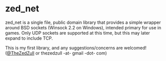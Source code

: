 # zed_net
zed_net is a single file, public domain library that provides a simple wrapper around BSD sockets (Winsock 2.2 on Windows), intended primary for use in games. Only UDP sockets are supported at this time, but this may later expand to include TCP.

This is my first library, and any suggestions/concerns are welcomed! ([@TheZedZull](https://twitter.com/TheZedZull) or thezedzull -at- gmail -dot- com)
